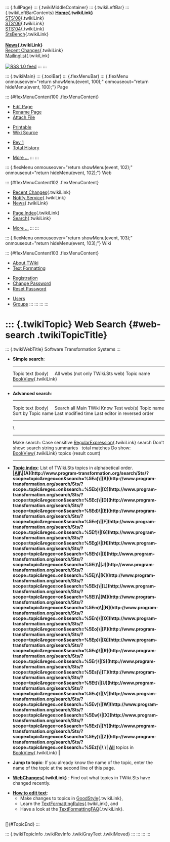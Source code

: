 ::: {.fullPage}
::: {.twikiMiddleContainer}
::: {.twikiLeftBar}
::: {.twikiLeftBarContents}
**[Home](WebHome){.twikiLink}**\
[STS\'08](STS08){.twikiLink}\
[STS\'06](http://www.program-transformation.org/Sts/STS06){.twikiLink}\
[STS\'04](STS04){.twikiLink}\
[StsBench](StsBench){.twikiLink}\
\
**[News](WebNews){.twikiLink}**\
[Recent Changes](WebChanges){.twikiLink}\
[Mailinglist](MailingList){.twikiLink}\
\
[![](../pub/rss.gif "RSS 1.0 feed")](WebRss@skin=rss)
:::
:::

::: {.twikiMain}
::: {.toolBar}
::: {.flexMenuBar}
::: {.flexMenu onmouseover="return showMenu(event, 100);" onmouseout="return hideMenu(event, 100);"}
Page

::: {#flexMenuContent100 .flexMenuContent}
-   [Edit
    Page](http://www.program-transformation.org/edit/Sts/WebSearch?t=1536826222)
-   [Rename
    Page](http://www.program-transformation.org/rename/Sts/WebSearch)
-   [Attach
    File](http://www.program-transformation.org/attach/Sts/WebSearch)

<!-- -->

-   [Printable](http://www.program-transformation.org/view/Sts/WebSearch?skin=print.pattern)
-   [Wiki
    Source](http://www.program-transformation.org/view/Sts/WebSearch?skin=text&raw=on&contenttype=text/plain)

<!-- -->

-   [Rev
    1](http://www.program-transformation.org/view/Sts/WebSearch?rev=1.1)
-   [Total
    History](http://www.program-transformation.org/rdiff/Sts/WebSearch)

<!-- -->

-   [More
    \...](http://www.program-transformation.org/oops/Sts/WebSearch?template=oopsmore&param1=1.1&param2=1.1)
:::
:::

::: {.flexMenu onmouseover="return showMenu(event, 102);" onmouseout="return hideMenu(event, 102);"}
Web

::: {#flexMenuContent102 .flexMenuContent}
-   [Recent Changes](WebChanges){.twikiLink}
-   [Notify Service](WebNotify){.twikiLink}
-   [News](WebNews){.twikiLink}

<!-- -->

-   [Page Index](WebIndex){.twikiLink}
-   [Search](WebSearch){.twikiLink}

<!-- -->

-   [More
    \...](http://www.program-transformation.org/oops/Sts/WebSearch?template=oopsmore&param1=1.1&param2=1.1)
:::
:::

::: {.flexMenu onmouseover="return showMenu(event, 103);" onmouseout="return hideMenu(event, 103);"}
Wiki

::: {#flexMenuContent103 .flexMenuContent}
-   [About
    TWiki](http://www.program-transformation.org/view/TWiki/WebHome)
-   [Text
    Formatting](http://www.program-transformation.org/view/TWiki/TextFormattingRules)

<!-- -->

-   [Registration](http://www.program-transformation.org/view/TWiki/TWikiRegistration)
-   [Change
    Password](http://www.program-transformation.org/view/TWiki/ChangePassword)
-   [Reset
    Password](http://www.program-transformation.org/view/TWiki/ResetPassword)

<!-- -->

-   [Users](http://www.program-transformation.org/view/Main/TWikiUsers)
-   [Groups](http://www.program-transformation.org/view/Main/TWikiGroups)
:::
:::
:::
:::

::: {.twikiTopic}
Web Search {#web-search .twikiTopicTitle}
==========

::: {.twikiWebTitle}
Software Transformation Systems
:::

-   **Simple search**:
      ----------------------- -------------------------------------------
      Topic text (body)       All webs (not only TWiki.Sts web)
      Topic name              [BookView](../TWiki/BookView){.twikiLink}
      ----------------------- -------------------------------------------

<!-- -->

-   **Advanced search**:
      ----------------------- --------- -------------------------------------------------------------
      Topic text (body)       Search    all Main TWiki Know Test web(s)
      Topic name              Sort by   Topic name Last modified time Last editor in reversed order
      ----------------------- --------- -------------------------------------------------------------

    \
      -------------- ------------------------------------------- --------------------------------------------------------------------
      Make search:   Case sensitive                              [RegularExpression](../TWiki/RegularExpression){.twikiLink} search
      Don\'t show:   search string                               summaries   total matches
      Do show:       [BookView](../TWiki/BookView){.twikiLink}   topics (result count)
      -------------- ------------------------------------------- --------------------------------------------------------------------

<!-- -->

-   **[Topic
    index](http://www.program-transformation.org/search/Sts/?scope=topic&regex=on&search=\.*)**:
    List of TWiki.Sts topics in alphabetical order.\
    **\|[All](http://www.program-transformation.org/search/Sts/?scope=topic&regex=on&search=\.*)\|[A](http://www.program-transformation.org/search/Sts/?scope=topic&regex=on&search=%5Ea)\|[B](http://www.program-transformation.org/search/Sts/?scope=topic&regex=on&search=%5Eb)\|[C](http://www.program-transformation.org/search/Sts/?scope=topic&regex=on&search=%5Ec)\|[D](http://www.program-transformation.org/search/Sts/?scope=topic&regex=on&search=%5Ed)\|[E](http://www.program-transformation.org/search/Sts/?scope=topic&regex=on&search=%5Ee)\|[F](http://www.program-transformation.org/search/Sts/?scope=topic&regex=on&search=%5Ef)\|[G](http://www.program-transformation.org/search/Sts/?scope=topic&regex=on&search=%5Eg)\|[H](http://www.program-transformation.org/search/Sts/?scope=topic&regex=on&search=%5Eh)\|[I](http://www.program-transformation.org/search/Sts/?scope=topic&regex=on&search=%5Ei)\|[J](http://www.program-transformation.org/search/Sts/?scope=topic&regex=on&search=%5Ej)\|[K](http://www.program-transformation.org/search/Sts/?scope=topic&regex=on&search=%5Ek)\|[L](http://www.program-transformation.org/search/Sts/?scope=topic&regex=on&search=%5El)\|[M](http://www.program-transformation.org/search/Sts/?scope=topic&regex=on&search=%5Em)\|[N](http://www.program-transformation.org/search/Sts/?scope=topic&regex=on&search=%5En)\|[O](http://www.program-transformation.org/search/Sts/?scope=topic&regex=on&search=%5Eo)\|[P](http://www.program-transformation.org/search/Sts/?scope=topic&regex=on&search=%5Ep)\|[Q](http://www.program-transformation.org/search/Sts/?scope=topic&regex=on&search=%5Eq)\|[R](http://www.program-transformation.org/search/Sts/?scope=topic&regex=on&search=%5Er)\|[S](http://www.program-transformation.org/search/Sts/?scope=topic&regex=on&search=%5Es)\|[T](http://www.program-transformation.org/search/Sts/?scope=topic&regex=on&search=%5Et)\|[U](http://www.program-transformation.org/search/Sts/?scope=topic&regex=on&search=%5Eu)\|[V](http://www.program-transformation.org/search/Sts/?scope=topic&regex=on&search=%5Ev)\|[W](http://www.program-transformation.org/search/Sts/?scope=topic&regex=on&search=%5Ew)\|[X](http://www.program-transformation.org/search/Sts/?scope=topic&regex=on&search=%5Ex)\|[Y](http://www.program-transformation.org/search/Sts/?scope=topic&regex=on&search=%5Ey)\|[Z](http://www.program-transformation.org/search/Sts/?scope=topic&regex=on&search=%5Ez)\|\
    \|
    [All](http://www.program-transformation.org/search/Sts/?scope=topic&regex=on&bookview=on&search=\.*)**
    topics in [BookView](../TWiki/BookView){.twikiLink} **\|**

<!-- -->

-   **Jump to topic**: If you already know the name of the topic, enter
    the name of the topic at the second line of this page.

<!-- -->

-   **[WebChanges](WebChanges){.twikiLink}** : Find out what topics in
    TWiki.Sts have changed recently.

<!-- -->

-   **[How to edit
    text](http://www.program-transformation.org/view/TWiki/GoodStyle)**:
    -   Make changes to topics in
        [GoodStyle](../TWiki/GoodStyle){.twikiLink},
    -   Learn the
        [TextFormattingRules](../TWiki/TextFormattingRules){.twikiLink},
        and
    -   Have a look at the
        [TextFormattingFAQ](../TWiki/TextFormattingFAQ){.twikiLink}.

\
[]{#TopicEnd}
:::

::: {.twikiTopicInfo .twikiRevInfo .twikiGrayText .twikiMoved}
:::
:::
:::
:::
